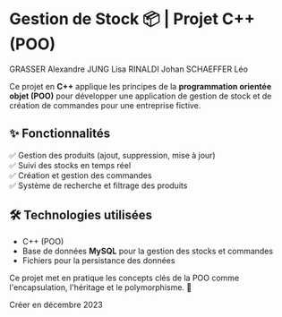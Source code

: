 # Gestion de Stock 📦 | Projet C++ (POO)  

GRASSER Alexandre
JUNG Lisa
RINALDI Johan
SCHAEFFER Léo

Ce projet en **C++** applique les principes de la **programmation orientée objet (POO)** pour développer une application de gestion de stock et de création de commandes pour une entreprise fictive.  

## ✨ **Fonctionnalités**  
✅ Gestion des produits (ajout, suppression, mise à jour)  
✅ Suivi des stocks en temps réel  
✅ Création et gestion des commandes  
✅ Système de recherche et filtrage des produits  

## 🛠️ **Technologies utilisées**  
- C++ (POO)  
- Base de données **MySQL** pour la gestion des stocks et commandes  
- Fichiers pour la persistance des données  

Ce projet met en pratique les concepts clés de la POO comme l'encapsulation, l'héritage et le polymorphisme. 🚀

Créer en décembre 2023
